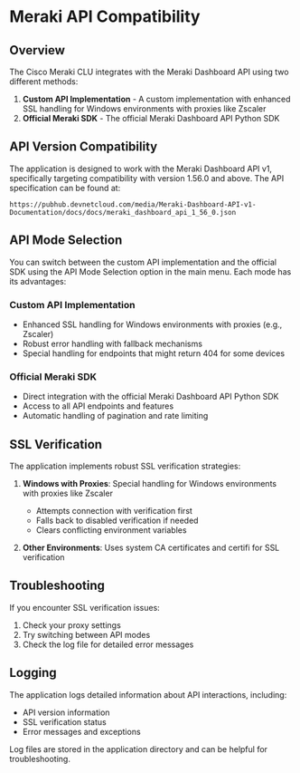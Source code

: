 # Meraki API Compatibility

## Overview

The Cisco Meraki CLU integrates with the Meraki Dashboard API using two different methods:

1. **Custom API Implementation** - A custom implementation with enhanced SSL handling for Windows environments with proxies like Zscaler
2. **Official Meraki SDK** - The official Meraki Dashboard API Python SDK

## API Version Compatibility

The application is designed to work with the Meraki Dashboard API v1, specifically targeting compatibility with version 1.56.0 and above. The API specification can be found at:

```
https://pubhub.devnetcloud.com/media/Meraki-Dashboard-API-v1-Documentation/docs/docs/meraki_dashboard_api_1_56_0.json
```

## API Mode Selection

You can switch between the custom API implementation and the official SDK using the API Mode Selection option in the main menu. Each mode has its advantages:

### Custom API Implementation

- Enhanced SSL handling for Windows environments with proxies (e.g., Zscaler)
- Robust error handling with fallback mechanisms
- Special handling for endpoints that might return 404 for some devices

### Official Meraki SDK

- Direct integration with the official Meraki Dashboard API Python SDK
- Access to all API endpoints and features
- Automatic handling of pagination and rate limiting

## SSL Verification

The application implements robust SSL verification strategies:

1. **Windows with Proxies**: Special handling for Windows environments with proxies like Zscaler
   - Attempts connection with verification first
   - Falls back to disabled verification if needed
   - Clears conflicting environment variables

2. **Other Environments**: Uses system CA certificates and certifi for SSL verification

## Troubleshooting

If you encounter SSL verification issues:

1. Check your proxy settings
2. Try switching between API modes
3. Check the log file for detailed error messages

## Logging

The application logs detailed information about API interactions, including:

- API version information
- SSL verification status
- Error messages and exceptions

Log files are stored in the application directory and can be helpful for troubleshooting.
